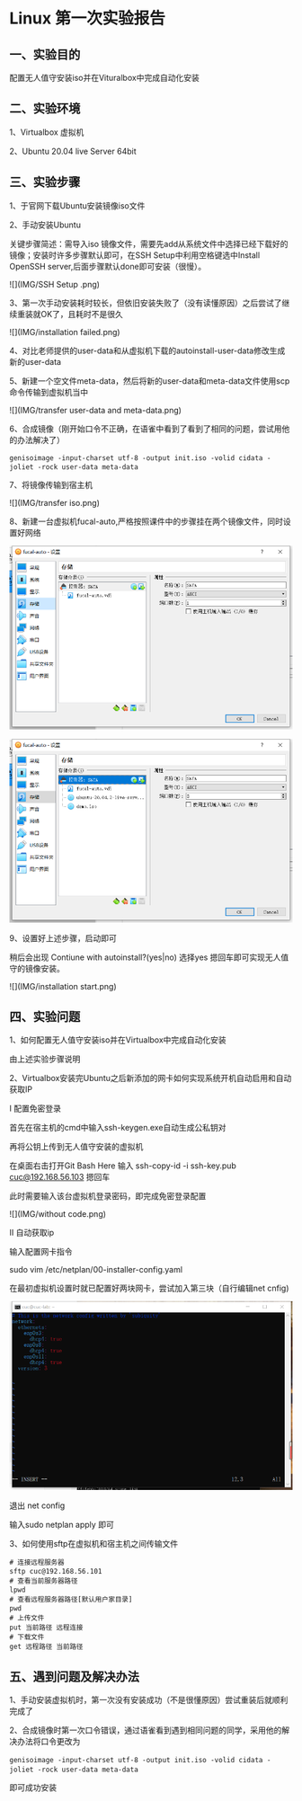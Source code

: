 # Linux 第一次实验报告

## 一、实验目的

配置无人值守安装iso并在Vituralbox中完成自动化安装

## 二、实验环境

1、Virtualbox 虚拟机

2、Ubuntu 20.04 live Server 64bit

## 三、实验步骤

1、于官网下载Ubuntu安装镜像iso文件

2、手动安装Ubuntu

关键步骤简述：需导入iso 镜像文件，需要先add从系统文件中选择已经下载好的镜像；安装时许多步骤默认即可，在SSH Setup中利用空格键选中Install OpenSSH server,后面步骤默认done即可安装（很慢）。

![](IMG/SSH Setup .png)

3、第一次手动安装耗时较长，但依旧安装失败了（没有读懂原因）之后尝试了继续重装就OK了，且耗时不是很久

![](IMG/installation failed.png)

4、对比老师提供的user-data和从虚拟机下载的autoinstall-user-data修改生成新的user-data

5、新建一个空文件meta-data，然后将新的user-data和meta-data文件使用scp命令传输到虚拟机当中

![](IMG/transfer user-data and meta-data.png)

6、合成镜像（刚开始口令不正确，在语雀中看到了看到了相同的问题，尝试用他的办法解决了）

```
genisoimage -input-charset utf-8 -output init.iso -volid cidata -joliet -rock user-data meta-data
```

7、将镜像传输到宿主机

![](IMG/transfer iso.png)

8、新建一台虚拟机fucal-auto,严格按照课件中的步骤挂在两个镜像文件，同时设置好网络

![](IMG/Setup1.png)

![](IMG/Setup2.png)

9、设置好上述步骤，启动即可

稍后会出现 Contiune with autoinstall?(yes|no) 选择yes 摁回车即可实现无人值守的镜像安装。

![](IMG/installation start.png)

## 四、实验问题

1、如何配置无人值守安装iso并在Virtualbox中完成自动化安装

由上述实验步骤说明

2、Virtualbox安装完Ubuntu之后新添加的网卡如何实现系统开机自动启用和自动获取IP

Ⅰ 配置免密登录

首先在宿主机的cmd中输入ssh-keygen.exe自动生成公私钥对

再将公钥上传到无人值守安装的虚拟机

在桌面右击打开Git Bash Here 输入 ssh-copy-id -i ssh-key.pub cuc@192.168.56.103 摁回车

此时需要输入该台虚拟机登录密码，即完成免密登录配置

![](IMG/without code.png)

Ⅱ 自动获取ip

输入配置网卡指令

sudo vim /etc/netplan/00-installer-config.yaml

在最初虚拟机设置时就已配置好两块网卡，尝试加入第三块（自行编辑net cnfig)

![](IMG/network.png)

退出 net config

输入sudo netplan apply 即可

3、如何使用sftp在虚拟机和宿主机之间传输文件

```
# 连接远程服务器
sftp cuc@192.168.56.101
# 查看当前服务器路径
lpwd
# 查看远程服务器路径[默认用户家目录]
pwd
# 上传文件
put 当前路径 远程连接
# 下载文件
get 远程路径 当前路径
```

## 五、遇到问题及解决办法

1、手动安装虚拟机时，第一次没有安装成功（不是很懂原因）尝试重装后就顺利完成了

2、合成镜像时第一次口令错误，通过语雀看到遇到相同问题的同学，采用他的解决办法将口令更改为

`genisoimage -input-charset utf-8 -output init.iso -volid cidata -joliet -rock user-data meta-data`

即可成功安装

